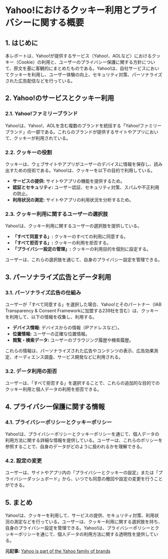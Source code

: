 # Yahoo!におけるクッキー利用とプライバシーに関する概要

## 1. はじめに

本レポートは、Yahoo!が提供するサービス（Yahoo!、AOLなど）におけるクッキー（Cookie）の利用と、ユーザーのプライバシー保護に関する方針について、原文を基に客観的にまとめたものである。Yahoo!は、自社サービスにおいてクッキーを利用し、ユーザー体験の向上、セキュリティ対策、パーソナライズされた広告配信などを行っている。

## 2. Yahoo!のサービスとクッキー利用

### 2.1. Yahoo!ファミリーブランド

Yahoo!は、Yahoo!、AOLを含む複数のブランドを統括する「Yahoo!ファミリーブランド」の一部である。これらのブランドが提供するサイトやアプリにおいて、クッキーが利用されている。

### 2.2. クッキーの役割

クッキーは、ウェブサイトやアプリがユーザーのデバイスに情報を保存し、読み出すための技術である。Yahoo!は、クッキーを以下の目的で利用している。

* **サービスの提供:** サイトやアプリの機能を提供するため。
* **認証とセキュリティ:** ユーザー認証、セキュリティ対策、スパムや不正利用の防止。
* **利用状況の測定:** サイトやアプリの利用状況を分析するため。

### 2.3. クッキー利用に関するユーザーの選択肢

Yahoo!は、クッキー利用に関するユーザーの選択肢を提供している。

* **「すべて同意する」:** クッキーのすべての利用に同意する。
* **「すべて拒否する」:** クッキーの利用を拒否する。
* **「プライバシー設定の管理」:** クッキーの利用目的を個別に設定する。

ユーザーは、これらの選択肢を通じて、自身のプライバシー設定を管理できる。

## 3. パーソナライズ広告とデータ利用

### 3.1. パーソナライズ広告の仕組み

ユーザーが「すべて同意する」を選択した場合、Yahoo!とそのパートナー（IAB Transparency & Consent Frameworkに加盟する239社を含む）は、クッキーを利用して、以下の情報を収集し、利用する。

* **デバイス情報:** デバイスからの情報（IPアドレスなど）。
* **位置情報:** ユーザーの正確な位置情報。
* **閲覧・検索データ:** ユーザーのブラウジング履歴や検索履歴。

これらの情報は、パーソナライズされた広告やコンテンツの表示、広告効果測定、オーディエンス調査、サービス開発などに利用される。

### 3.2. データ利用の拒否

ユーザーは、「すべて拒否する」を選択することで、これらの追加的な目的でのクッキー利用と個人データの利用を拒否できる。

## 4. プライバシー保護に関する情報

### 4.1. プライバシーポリシーとクッキーポリシー

Yahoo!は、プライバシーポリシーとクッキーポリシーを通じて、個人データの利用方法に関する詳細な情報を提供している。ユーザーは、これらのポリシーを参照することで、自身のデータがどのように扱われるかを理解できる。

### 4.2. 設定の変更

ユーザーは、サイトやアプリ内の「プライバシーとクッキーの設定」または「プライバシーダッシュボード」から、いつでも同意の撤回や設定の変更を行うことができる。

## 5. まとめ

Yahoo!は、クッキーを利用して、サービスの提供、セキュリティ対策、利用状況の測定などを行っている。ユーザーは、クッキー利用に関する選択肢を持ち、自身のプライバシー設定を管理できる。Yahoo!は、プライバシーポリシーとクッキーポリシーを通じて、個人データの利用方法に関する透明性を提供している。


**元記事:** [Yahoo is part of the Yahoo family of brands](https://uk.finance.yahoo.com/news/asked-chatgpt-ftse-100-stocks-140159979.html)